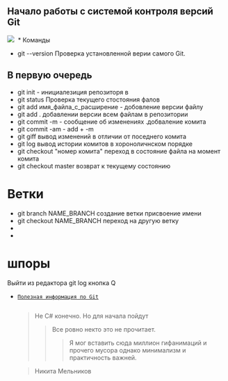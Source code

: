 ## Начало работы с системой контроля версий Git
<kbd>
  <img src="https://cdn.freehost.com.ua/gitcommand-05.jpg" />
</kbd>
* Команды

* git --version Проверка установленной верии самого Git.
## В первую очередь 

* git init - инициалезиция репозиторя в
* git status Проверка текущего стостояния фалов 
* git add имя_файла_с_расширение - добовление версии файлу 
* git add . добавлении версии всем файлам в репозитории 
* git commit -m  - сообщение об изменениях .добваление комита 
* git commit -am - add + -m 
* git giff вывод изменений в отличии от поседнего комита 
* git log вывод истории комитов в хороноличнском порядке 
* git checkout "номер комита" переход в состояние файла на момент комита 
* git checkout master возврат к текущему состоянию 
# Ветки
* git branch NAME_BRANCH создание ветки присвоение имени
* git checkout NAME_BRANCH переход на другую ветку
*
*
# шпоры
Выйти из редактора git log кнопка  Q

* <code>[Полезная информация по Git ](адрес "Описание")
  </code>
  
   >Не C# конечно. Но для начала пойдут
   >>Вcе ровно некто это не прочитает. 
   >>>Я мог вставить сюда миллион гифанимаций и прочего мусора однако минимализм и практичность важней.
   
   >Никита Мельников
   
